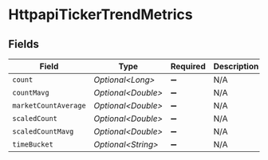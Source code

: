 # HttpapiTickerTrendMetrics


## Fields

| Field                | Type                 | Required             | Description          |
| -------------------- | -------------------- | -------------------- | -------------------- |
| `count`              | *Optional\<Long>*    | :heavy_minus_sign:   | N/A                  |
| `countMavg`          | *Optional\<Double>*  | :heavy_minus_sign:   | N/A                  |
| `marketCountAverage` | *Optional\<Double>*  | :heavy_minus_sign:   | N/A                  |
| `scaledCount`        | *Optional\<Double>*  | :heavy_minus_sign:   | N/A                  |
| `scaledCountMavg`    | *Optional\<Double>*  | :heavy_minus_sign:   | N/A                  |
| `timeBucket`         | *Optional\<String>*  | :heavy_minus_sign:   | N/A                  |